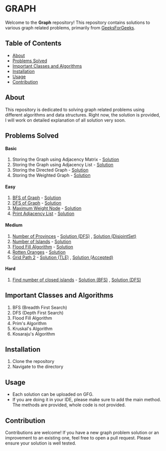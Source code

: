 # GRAPH
Welcome to the **Graph** repository! This repository contains solutions to various graph related problems, primarily from [GeeksForGeeks](https://geeksforgeeks.org).

## Table of Contents

- [About](#about)
- [Problems Solved](#problems-solved)
- [Important Classes and Algorithms](#important-classes-and-algorithms)
- [Installation](#installation)
- [Usage](#usage)
- [Contribution](#contribution)

## About
This repository is dedicated to solving graph related problems using different algorithms and data structures. Right now, the solution is provided, I will work on detailed explanation of all solution very soon.

## Problems Solved

#### Basic
1. Storing the Graph using Adjacency Matrix - [Solution](./Basic/StoringTheGraph1.java)
2. Storing the Graph using Adjacency List - [Solution](./Basic/StoringTheGraph2.java)
3. Storing the Directed Graph - [Solution](./Basic/StoringTheDirectedGraph.java)
4. Storing the Weighted Graph - [Solution](./Basic/StoringTheWeightedGraph.java)


#### Easy

1. [BFS of Graph](https://www.geeksforgeeks.org/problems/bfs-traversal-of-graph/1) - [Solution](./Easy/BFSofGraph.java)
2. [DFS of Graph](https://www.geeksforgeeks.org/problems/depth-first-traversal-for-a-graph/1) - [Solution](./Easy/DFSofGraph.java)
3. [Maximum Weight Node](https://www.geeksforgeeks.org/problems/maximum-weight-node--170645/1) - [Solution](./Easy/MaximumWeightNode.java)
4. [Print Adjacency List](https://www.geeksforgeeks.org/problems/print-adjacency-list-1587115620/1) - [Solution](./Easy/PrintAdjacencyList.java)

#### Medium

1. [Number of Provinces](https://www.geeksforgeeks.org/problems/number-of-provinces/1) - [Solution (DFS)](./Medium/NumberOfProvinces/DFSApproach.java) , [Solution (DisjointSet)](./Medium/NumberOfProvinces/DisjointSetApproach.java)
2. [Number of Islands](https://www.geeksforgeeks.org/problems/find-the-number-of-islands/1) - [Solution](./Medium/NumberOfIslands.java)
3. [Flood Fill Algorithm](https://www.geeksforgeeks.org/problems/flood-fill-algorithm1856/1) - [Solution](./Medium/FloodFillAlgorithm.java)
4. [Rotten Oranges](https://www.geeksforgeeks.org/problems/rotten-oranges2536/1) - [Solution](./Medium/RottenOranges.java)
5. [Grid Path 2](https://www.geeksforgeeks.org/problems/grid-path-2/1) - [Solution (TLE)](./Medium/Grid%20Path%202/PlainDFS.java)  ,  [Solution (Accepted)](./Medium/Grid%20Path%202/DFSwithMemorization.java)

#### Hard

1. [Find number of closed islands](https://www.geeksforgeeks.org/problems/find-number-of-closed-islands/1) - [Solution (BFS)](./Hard/Find%20Number%20Of%20Closed%20Islands/BFSApproach.java) , [Solution (DFS)](./Hard/Find%20Number%20Of%20Closed%20Islands/DFSApproach.java)

## Important Classes and Algorithms

1. BFS (Breadth First Search)
2. DFS (Depth First Search)
3. Flood Fill Algorithm
4. Prim's Algorithm
5. Kruskal's Algorithm
6. Kosaraju's Algorithm
   
## Installation
1. Clone the repository
2. Navigate to the directory

## Usage
- Each solution can be uploaded on GFG.
- If you are doing it in your IDE, please make sure to add the main method. The methods are provided, whole code is not provided.

## Contribution
Contributions are welcome! If you have a new graph problem solution or an improvement to an existing one, feel free to open a pull request. Please ensure your solution is well tested.
